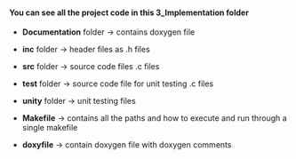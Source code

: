 #### You can see all the project code in this __3_Implementation__ folder

* __Documentation__ folder -> contains doxygen file
* __inc__ folder -> header files as .h files
* __src__ folder -> source code files  .c files
* __test__ folder -> source code file for unit testing .c files
* __unity__ folder -> unit testing files

* __Makefile__ -> contains all the paths and how to execute and run through a single makefile
* __doxyfile__ -> contain doxygen file with doxygen comments